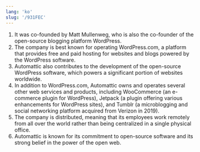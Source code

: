 ```yaml
---
lang: 'ko'
slug: '/931FEC'
---
```


1. It was co-founded by Matt Mullenweg, who is also the co-founder of the open-source blogging platform WordPress.
2. The company is best known for operating WordPress.com, a platform that provides free and paid hosting for websites and blogs powered by the WordPress software.
3. Automattic also contributes to the development of the open-source WordPress software, which powers a significant portion of websites worldwide.
4. In addition to WordPress.com, Automattic owns and operates several other web services and products, including WooCommerce (an e-commerce plugin for WordPress), Jetpack (a plugin offering various enhancements for WordPress sites), and Tumblr (a microblogging and social networking platform acquired from Verizon in 2019).
5. The company is distributed, meaning that its employees work remotely from all over the world rather than being centralized in a single physical office.
6. Automattic is known for its commitment to open-source software and its strong belief in the power of the open web.
